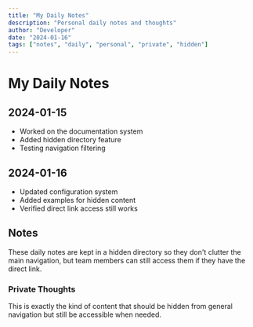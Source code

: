 ```yaml
---
title: "My Daily Notes"
description: "Personal daily notes and thoughts"
author: "Developer"
date: "2024-01-16"
tags: ["notes", "daily", "personal", "private", "hidden"]
---
```


# My Daily Notes

## 2024-01-15

- Worked on the documentation system
- Added hidden directory feature
- Testing navigation filtering

## 2024-01-16

- Updated configuration system
- Added examples for hidden content
- Verified direct link access still works

## Notes

These daily notes are kept in a hidden directory so they don't clutter the main navigation, but team members can still access them if they have the direct link.

### Private Thoughts

This is exactly the kind of content that should be hidden from general navigation but still be accessible when needed.
